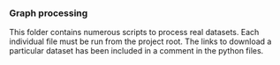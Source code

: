 ### Graph processing
This folder contains numerous scripts to process real datasets.
Each individual file must be run from the project root. 
The links to download a particular dataset has been included in a comment in the python files.